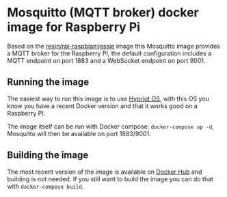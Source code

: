 # Mosquitto (MQTT broker) docker image for Raspberry Pi 

Based on the [resin/rpi-raspbian:jessie](https://hub.docker.com/r/resin/rpi-raspbian/) image this Mosquitto image provides a 
MQTT broker for the Raspberry PI, the default configuration includes a MQTT endpoint on port 1883 and a WebSocket endpoint on port 9001.

## Running the image
The easiest way to run this image is to use [Hypriot OS](https://blog.hypriot.com/downloads/), with this OS you know 
you have a recent Docker version and that it works good on a Raspberry PI.

The image itself can be run with Docker compose: `docker-compose up -d`, Mosquitto will then be available on port 1883/9001.

## Building the image
The most recent version of the image is available on [Docker Hub](https://hub.docker.com/r/elzekool/rpi-mosquitto/) and building
is not needed. If you still want to build the image you can do that with `docker-compose build`.
